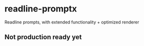 # readline-promptx

Readline prompts, with extended functionality + optimized renderer

## Not production ready yet
